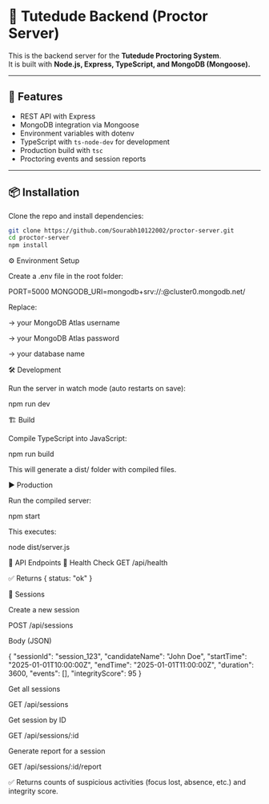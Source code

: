 # 📡 Tutedude Backend (Proctor Server)

This is the backend server for the **Tutedude Proctoring System**.  
It is built with **Node.js, Express, TypeScript, and MongoDB (Mongoose).**

---

## 🚀 Features
- REST API with Express
- MongoDB integration via Mongoose
- Environment variables with dotenv
- TypeScript with `ts-node-dev` for development
- Production build with `tsc`
- Proctoring events and session reports

---

## 📦 Installation

Clone the repo and install dependencies:

```bash
git clone https://github.com/Sourabh10122002/proctor-server.git
cd proctor-server
npm install
```

⚙️ Environment Setup

Create a .env file in the root folder:

PORT=5000
MONGODB_URI=mongodb+srv://<username>:<password>@cluster0.mongodb.net/<database>


Replace:

<username> → your MongoDB Atlas username

<password> → your MongoDB Atlas password

<database> → your database name

🛠️ Development

Run the server in watch mode (auto restarts on save):

npm run dev

🏗️ Build

Compile TypeScript into JavaScript:

npm run build


This will generate a dist/ folder with compiled files.

▶️ Production

Run the compiled server:

npm start


This executes:

node dist/server.js

📡 API Endpoints
🔹 Health Check
GET /api/health


✅ Returns { status: "ok" }

🔹 Sessions

Create a new session

POST /api/sessions


Body (JSON)

{
  "sessionId": "session_123",
  "candidateName": "John Doe",
  "startTime": "2025-01-01T10:00:00Z",
  "endTime": "2025-01-01T11:00:00Z",
  "duration": 3600,
  "events": [],
  "integrityScore": 95
}


Get all sessions

GET /api/sessions


Get session by ID

GET /api/sessions/:id


Generate report for a session

GET /api/sessions/:id/report


✅ Returns counts of suspicious activities (focus lost, absence, etc.) and integrity score.
